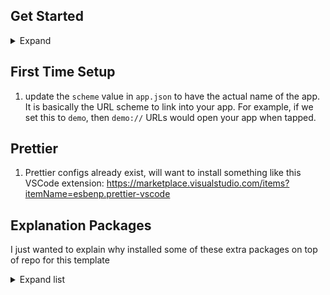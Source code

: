 ## Get Started

<details>
  <summary>Expand</summary>
  
  1. Make sure you meet these requirements https://docs.expo.dev/get-started/installation/
  2. Make sure you run `npm install -g expo-cli` to get the latest version
  2. `yarn`
  3. `yarn start`
  4. A prompt should show up to let you know how to start web, ios or android. However if this is your first time using expo you may need to open up the iOS simulator or android emulator first. i.e. `open -a Simulator && yarn start`
</details>

## First Time Setup

1. update the `scheme` value in `app.json` to have the actual name of the app. It is basically the URL scheme to link into your app. For example, if we set this to `demo`, then `demo://` URLs would open your app when tapped.

## Prettier

1. Prettier configs already exist, will want to install something like this VSCode extension: https://marketplace.visualstudio.com/items?itemName=esbenp.prettier-vscode

## Explanation Packages

I just wanted to explain why installed some of these extra packages on top of repo for this template

<details>
  <summary>Expand list</summary>

  <details>
    <summary>lodash</summary>
    
    Just a lot of useful syntatical sugar util functions
  </details>

  <details>
    <summary>eslint</summary>
    
    Prerequisite dependency for eslint-config-airbnb but mainly because I wanted linting
  </details>

  <details>
    <summary>eslint-config-airbnb</summary>
    
    A good starting point for linting rules
  </details>

  <details>
    <summary>eslint-plugin-import</summary>
    
    Prerequisite dependency for eslint-config-airbnb
  </details>

  <details>
    <summary>eslint-plugin-react</summary>
    
    Prerequisite dependency for eslint-config-airbnb
  </details>

  <details>
    <summary>eslint-plugin-react-hooks</summary>
    
    Prerequisite dependency for eslint-config-airbnb
  </details>

  <details>
    <summary>eslint-plugin-jsx-a11y</summary>
    
    Prerequisite dependency for eslint-config-airbnb
  </details>

  <details>
    <summary>eslint-plugin-react-native</summary>
    
    Specific linting rules for react native
  </details>

  <details>
    <summary>eslint-plugin-jest</summary>
    
    Specific linting rules for jest
  </details>

  <details>
    <summary>prettier</summary>
    
    To automatically pretty up the code base
  </details>

  <details>
    <summary>eslint-plugin-prettier</summary>
    
    Runs prettier as eslint
  </details>

  <details>
    <summary>eslint-config-prettier</summary>
    
    Dependency for eslint-plugin-prettier
  </details>

  <details>
    <summary>@typescript-eslint/parser</summary>
    
    Facilitates use of eslint with typescript
  </details>

  <details>
    <summary>@typescript-eslint/eslint-plugin</summary>
    
    Adds or extends rules with typescript specific features
  </details>
</details>
